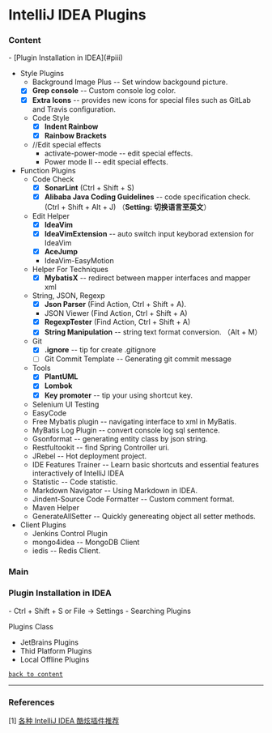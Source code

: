 # IntelliJ IDEA Plugins

<h3 id="content">Content</h3>
- [Plugin Installation in IDEA](#piii)

- Style Plugins
  - Background Image Plus  -- Set window backgound picture.
  - [x] **Grep console**   -- Custom console log color.
  - [x] **Extra Icons** -- provides new icons for special files such as GitLab and Travis configuration.
  - Code Style
    - [x] **Indent Rainbow**
    - [x] **Rainbow Brackets**
  - //Edit special effects
    - activate-power-mode   -- edit special effects.
    - Power mode II    -- edit special effects.
- Function Plugins
  - Code Check
    - [x] **SonarLint** (Ctrl + Shift + S)
    - [x] **Alibaba Java Coding Guidelines**  -- code specification check. (Ctrl + Shift + Alt + J) （**Setting: 切换语言至英文**）
  - Edit Helper
    - [x] **IdeaVim**
    - [x] **IdeaVimExtension** -- auto switch input keyborad extension for IdeaVim
    - [x] **AceJump**
    - IdeaVim-EasyMotion
  - Helper For Techniques
    - [x] **MybatisX** -- redirect between mapper interfaces and mapper xml
  - String, JSON, Regexp
    - [x] **Json Parser** (Find Action, Ctrl + Shift + A). 
    - JSON Viewer (Find Action, Ctrl + Shift + A)
    - [x] **RegexpTester** (Find Action, Ctrl + Shift + A)
    - [x] **String Manipulation**  -- string text format conversion. （Alt + M）
  - Git
    - [x] **.ignore** -- tip for create .gitignore
    - [ ] Git Commit Template -- Generating git commit message
  - Tools
    - [x] **PlantUML**
    - [x] **Lombok**
    - [x] **Key promoter**   -- tip your using shortcut key.
  - Selenium UI Testing
  - EasyCode
  - Free Mybatis plugin   -- navigating interface to xml in MyBatis.
  - MyBatis Log Plugin  -- convert console log sql sentence.
  - Gsonformat   -- generating entity class by json string.
  - Restfultookit  -- find Spring Controller uri.
  - JRebel  -- Hot deployment project.
  - IDE Features Trainer  -- Learn basic shortcuts and essential features interactively of IntelliJ IDEA
  - Statistic  -- Code statistic.
  - Markdown Navigator  -- Using Markdown in IDEA.
  - Jindent-Source Code Formatter  -- Custom comment format.
  - Maven Helper
  - GenerateAllSetter  -- Quickly genereating object all setter methods.
- Client Plugins
  - Jenkins Control Plugin
  - mongo4idea  -- MongoDB Client
  - iedis  -- Redis Client.
### Main

<h3 id="piii">Plugin Installation in IDEA</h3>
- Ctrl + Shift + S or File -> Settings
- Searching Plugins

Plugins Class

- JetBrains Plugins
- Thid Platform Plugins
- Local Offline Plugins

[`back to content`](#content)

---



### References

[1] [各种 IntelliJ IDEA 酷炫插件推荐](https://mp.weixin.qq.com/s?__biz=MzAxNDMwMTMwMw==&mid=2247491189&idx=1&sn=f51fd545a8be47ae1e72274b26f76d79&chksm=9b943f6dace3b67b62660eec65f5e01422ba5235811b58a229189c59839d94953db72f036ce7&xtrack=1&scene=0&subscene=131&clicktime=1556772754&ascene=7&devicetype=android-28&version=2700033c&nettype=ctnet&abtest_cookie=BAABAAoACwASABMABQAjlx4A0JkeANyZHgDumR4A8pkeAAAA&lang=en&pass_ticket=4ls4Ugjrm2zckmO5MMMVjx7zLAzDo2d0BaWbaDtMs8q1vOBtNF8xCNwDQjzwRdxe&wx_header=1)
